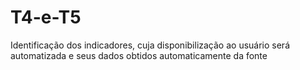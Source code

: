 # T4-e-T5
Identificação dos indicadores, cuja disponibilização ao usuário será automatizada e seus dados obtidos automaticamente da fonte
